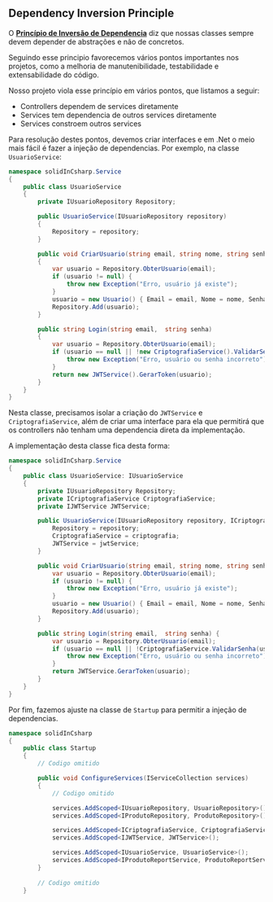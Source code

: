 ## Dependency Inversion Principle

O [**Princípio de Inversão de Dependencia**](https://pt.stackoverflow.com/questions/101552/o-que-%C3%A9-princ%C3%ADpio-da-invers%C3%A3o-de-depend%C3%AAncia-dip) diz que nossas classes sempre devem depender de abstrações e não de concretos.

Seguindo esse principio favorecemos vários pontos importantes nos projetos, como a melhoria de manutenibilidade, testabilidade e extensabilidade do código.

Nosso projeto viola esse princípio em vários pontos, que listamos a seguir:

* Controllers dependem de services diretamente
* Services tem dependencia de outros services diretamente
* Services constroem outros services

Para resolução destes pontos, devemos criar interfaces e em .Net o meio mais fácil é fazer a injeção de dependencias. Por exemplo, na classe `UsuarioService`:

```C#
namespace solidInCsharp.Service
{
    public class UsuarioService
    {
        private IUsuarioRepository Repository;

        public UsuarioService(IUsuarioRepository repository)
        { 
            Repository = repository;
        }

        public void CriarUsuario(string email, string nome, string senha)
        {
            var usuario = Repository.ObterUsuario(email);
            if (usuario != null) {
                throw new Exception("Erro, usuário já existe");
            }
            usuario = new Usuario() { Email = email, Nome = nome, Senha = new CriptografiaService().CriptografarSenha(senha)};
            Repository.Add(usuario);
        }

        public string Login(string email,  string senha)
        {
            var usuario = Repository.ObterUsuario(email);
            if (usuario == null || !new CriptografiaService().ValidarSenha(usuario.Senha, senha)) {
                throw new Exception("Erro, usuário ou senha incorreto");
            }
            return new JWTService().GerarToken(usuario);
        }
    }
}
```

Nesta classe, precisamos isolar a criação do `JWTService` e `CriptografiaService`, além de criar uma interface para ela que permitirá que os controllers não tenham uma dependencia direta da implementação.

A implementação desta classe fica desta forma:

```C#
namespace solidInCsharp.Service
{
    public class UsuarioService: IUsuarioService
    {
        private IUsuarioRepository Repository;
        private ICriptografiaService CriptografiaService;
        private IJWTService JWTService;

        public UsuarioService(IUsuarioRepository repository, ICriptografiaService criptografia, IJWTService jwtService){ 
            Repository = repository;
            CriptografiaService = criptografia;
            JWTService = jwtService;
        }

        public void CriarUsuario(string email, string nome, string senha) {
            var usuario = Repository.ObterUsuario(email);
            if (usuario != null) {
                throw new Exception("Erro, usuário já existe");
            }
            usuario = new Usuario() { Email = email, Nome = nome, Senha = CriptografiaService.CriptografarSenha(senha)};
            Repository.Add(usuario);
        }

        public string Login(string email,  string senha) {
            var usuario = Repository.ObterUsuario(email);
            if (usuario == null || !CriptografiaService.ValidarSenha(usuario.Senha, senha)) {
                throw new Exception("Erro, usuário ou senha incorreto");
            }
            return JWTService.GerarToken(usuario);
        }
    }
}
```

Por fim, fazemos ajuste na classe de `Startup` para permitir a injeção de dependencias.

```C#
namespace solidInCsharp
{
    public class Startup
    {
        // Codigo omitido

        public void ConfigureServices(IServiceCollection services)
        {
            // Codigo omitido

            services.AddScoped<IUsuarioRepository, UsuarioRepository>();
            services.AddScoped<IProdutoRepository, ProdutoRepository>();

            services.AddScoped<ICriptografiaService, CriptografiaService>();
            services.AddScoped<IJWTService, JWTService>();

            services.AddScoped<IUsuarioService, UsuarioService>();
			services.AddScoped<IProdutoReportService, ProdutoReportService>();
        }
        
        // Codigo omitido
    }
```
